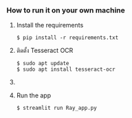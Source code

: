 ### How to run it on your own machine

1. Install the requirements

   ```
   $ pip install -r requirements.txt
   ```
2. ติดตั้ง Tesseract OCR
   
   ```
   $ sudo apt update
   $ sudo apt install tesseract-ocr
   ```

4. 
5. Run the app

   ```
   $ streamlit run Ray_app.py
   ```

